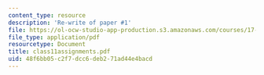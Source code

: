 ```yaml
---
content_type: resource
description: 'Re-write of paper #1'
file: https://ol-ocw-studio-app-production.s3.amazonaws.com/courses/17-471-american-national-security-policy-fall-2002/48f6bb05c2f7dcc6deb271ad44e4bacd_class11assignments.pdf
file_type: application/pdf
resourcetype: Document
title: class11assignments.pdf
uid: 48f6bb05-c2f7-dcc6-deb2-71ad44e4bacd
---
```

